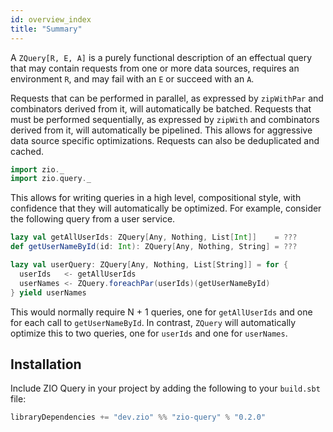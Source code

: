 ```yaml
---
id: overview_index
title: "Summary"
---
```


A `ZQuery[R, E, A]` is a purely functional description of an effectual query that may contain requests from one or more data sources, requires an environment `R`, and may fail with an `E` or succeed with an `A`.

Requests that can be performed in parallel, as expressed by `zipWithPar` and combinators derived from it, will automatically be batched. Requests that must be performed sequentially, as expressed by `zipWith` and combinators derived from it, will automatically be pipelined. This allows for aggressive data source specific optimizations. Requests can also be deduplicated and cached.

```scala mdoc:invisible
import zio._
import zio.query._
```

This allows for writing queries in a high level, compositional style, with confidence that they will automatically be optimized. For example, consider the following query from a user service.

```scala mdoc:silent
lazy val getAllUserIds: ZQuery[Any, Nothing, List[Int]]    = ???
def getUserNameById(id: Int): ZQuery[Any, Nothing, String] = ???

lazy val userQuery: ZQuery[Any, Nothing, List[String]] = for {
  userIds   <- getAllUserIds
  userNames <- ZQuery.foreachPar(userIds)(getUserNameById)
} yield userNames
```

This would normally require N + 1 queries, one for `getAllUserIds` and one for each call to `getUserNameById`. In contrast, `ZQuery` will automatically optimize this to two queries, one for `userIds` and one for `userNames`.

## Installation

Include ZIO Query in your project by adding the following to your `build.sbt` file:

```scala
libraryDependencies += "dev.zio" %% "zio-query" % "0.2.0"
```